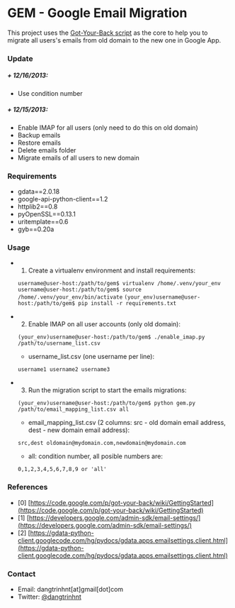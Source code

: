 GEM - Google Email Migration
=============================

This project uses the [Got-Your-Back script](https://code.google.com/p/got-your-back/) as the core to help you to migrate all users's emails from old domain to the new one in Google App.


### Update


##### + 12/16/2013:

+ Use condition number


##### + 12/15/2013:

+ Enable IMAP for all users (only need to do this on old domain)
+ Backup emails
+ Restore emails
+ Delete emails folder
+ Migrate emails of all users to new domain


### Requirements

+ gdata==2.0.18
+ google-api-python-client==1.2
+ httplib2==0.8
+ pyOpenSSL==0.13.1
+ uritemplate==0.6
+ gyb==0.20a



### Usage

+ 1. Create a virtualenv environment and install requirements:

	`username@user-host:/path/to/gem$ virtualenv /home/.venv/your_env`
	`username@user-host:/path/to/gem$ source /home/.venv/your_env/bin/activate`
	`(your_env)username@user-host:/path/to/gem$ pip install -r requirements.txt`

+ 2. Enable IMAP on all user accounts (only old domain):

	`(your_env)username@user-host:/path/to/gem$ ./enable_imap.py /path/to/username_list.csv`

	* username_list.csv (one username per line):

	`username1
	username2
	username3`

+ 3. Run the migration script to start the emails migrations:

	`(your_env)username@user-host:/path/to/gem$ python gem.py /path/to/email_mapping_list.csv all`

	* email_mapping_list.csv (2 columns: src - old domain email address, dest - new domain email address):
	
	`src,dest
	oldomain@mydomain.com,newdomain@mydomain.com`

	* all: condition number, all posible numbers are: 

	`0,1,2,3,4,5,6,7,8,9 or 'all'`


### References

+ [0] [https://code.google.com/p/got-your-back/wiki/GettingStarted](https://code.google.com/p/got-your-back/wiki/GettingStarted)
+ [1] [https://developers.google.com/admin-sdk/email-settings/](https://developers.google.com/admin-sdk/email-settings/)
+ [2] [https://gdata-python-client.googlecode.com/hg/pydocs/gdata.apps.emailsettings.client.html](https://gdata-python-client.googlecode.com/hg/pydocs/gdata.apps.emailsettings.client.html)


### Contact

+ Email: dangtrinhnt[at]gmail[dot]com
+ Twitter: [@dangtrinhnt](https://twitter.com/dangtrinhnt)
